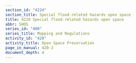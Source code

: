 ```yaml
---
section_id: "422d"
section_title: Special flood-related hazards open space
title: 422d Special flood-related hazards open space
abbr: SHOS
series_id: "400"
series_title: Mapping and Regulations
activity_id: "420"
activity_title: Open Space Preservation
page_in_manual: 420-3
document_depth: 4
---
```

